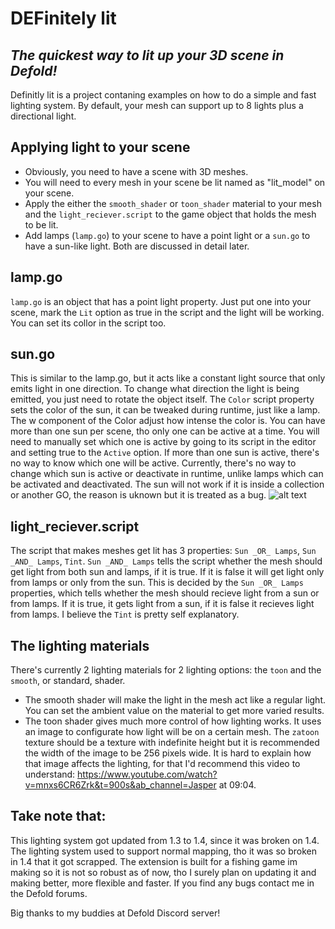 # DEFinitely lit
## _The quickest way to lit up your 3D scene in Defold!_

Definitly lit is a project contaning examples on how to do a simple and fast lighting system. By default, your mesh can support up to 8 lights plus a directional light.

## Applying light to your scene

- Obviously, you need to have a scene with 3D meshes.
- You will need to every mesh in your scene be lit named as "lit_model" on your scene.
- Apply the either the `smooth_shader` or `toon_shader` material to your mesh and the `light_reciever.script` to the game object that holds the mesh to be lit.
- Add lamps (`lamp.go`) to your scene to have a point light or a `sun.go` to have a sun-like light. Both are discussed in detail later.


## lamp.go
`lamp.go` is an object that has a point light property. Just put one into your scene, mark the `Lit` option as true in the script and the light will be working. You can set its collor in the script too.

## sun.go
This is similar to the lamp.go, but it acts like a constant light source that only emits light in one direction. To change what direction the light is being emitted, you just need to rotate the object itself. The `Color` script property sets the color of the sun, it can be tweaked during runtime, just like a lamp. The w component of the Color adjust how intense the color is. You can have more than one sun per scene, tho only one can be active at a time. You will need to manually set which one is active by going to its script in the editor and setting true to the `Active` option. If more than one sun is active, there's no way to know which one will be active. Currently, there's no way to change which sun is active or deactivate in runtime, unlike lamps which can be activated and deactivated.
The sun will not work if it is inside a collection or another GO, the reason is uknown but it is treated as a bug.
![alt text](http://url/to/img.png)

## light_reciever.script
The script that makes meshes get lit has 3 properties: `Sun _OR_ Lamps`, `Sun _AND_ Lamps`, `Tint`. `Sun _AND_ Lamps` tells the script whether the mesh should get light from both sun and lamps, if it is true. If it is false it will get light only from lamps or only from the sun. This is decided by the `Sun _OR_ Lamps` properties, which tells whether the mesh should recieve light from a sun or from lamps. If it is true, it gets light from a sun, if it is false it recieves light from lamps. I believe the `Tint` is pretty self explanatory.

## The lighting materials
There's currently 2 lighting materials for 2 lighting options: the `toon` and the `smooth`, or standard, shader.
- The smooth shader will make the light in the mesh act like a regular light. You can set the ambient value on the material to get more varied results.
- The toon shader gives much more control of how lighting works. It uses an image to configurate how light will be on a certain mesh. The `zatoon` texture should be a texture with indefinite height but it is recommended the width of the image to be 256 pixels wide. It is hard to explain how that image affects the lighting, for that I'd recommend this video to understand: https://www.youtube.com/watch?v=mnxs6CR6Zrk&t=900s&ab_channel=Jasper at 09:04.

## Take note that:
This lighting system got updated from 1.3 to 1.4, since it was broken on 1.4. The lighting system used to support normal mapping, tho it was so broken in 1.4 that it got scrapped. The extension is built for a fishing game im making so it is not so robust as of now, tho I surely plan on updating it and making better, more flexible and faster. If you find any bugs contact me in the Defold forums.


Big thanks to my buddies at Defold Discord server!